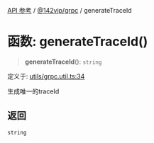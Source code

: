 [API 参考](../../../index.md) / [@142vip/grpc](../index.md) / generateTraceId

# 函数: generateTraceId()

> **generateTraceId**(): `string`

定义于: [utils/grpc.util.ts:34](https://github.com/142vip/core-x/blob/58a4aca72f73ebc92491a458c9b83754486dc296/packages/grpc/src/utils/grpc.util.ts#L34)

生成唯一的traceId

## 返回

`string`
